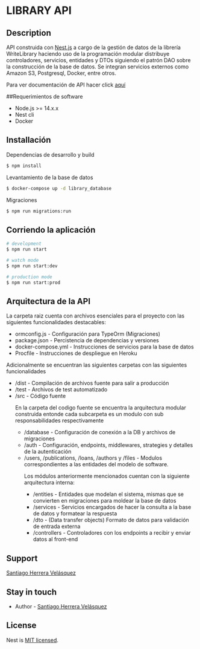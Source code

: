 <h1>LIBRARY API</h1>

## Description

API construida con [Nest.js](https://github.com/nestjs/nest) a cargo de la gestión de datos de la librería WriteLibrary
haciendo uso de la programación modular distribuye controladores, servicios, entidades y DTOs siguiendo el patrón DAO sobre la 
construcción de la base de datos. Se integran servicios externos como Amazon S3, Postgresql, Docker, entre otros.

Para ver documentación de API hacer click [aquí](https://damp-reef-29694.herokuapp.com/docs)

##Requerimientos de software

<ul>
    <li>Node.js >= 14.x.x</li>
    <li>Nest cli</li>
    <li>Docker</li>
</ul>

## Installación

Dependencias de desarrollo y build
```bash
$ npm install
```

Levantamiento de la base de datos
```bash
$ docker-compose up -d library_database
```

Migraciones
```bash
$ npm run migrations:run
```

## Corriendo la aplicación

```bash
# development
$ npm run start

# watch mode
$ npm run start:dev

# production mode
$ npm run start:prod
```

## Arquitectura de la API

La carpeta raiz cuenta con archivos  esenciales para el proyecto con las siguientes funcionalidades destacables:
<ul>
<li>ormconfig.js - Configuración para TypeOrm (Migraciones)</li>
<li>package.json - Percistencia de dependencias y versiones</li>
<li>docker-compose.yml - Instrucciones de servicios para la base de datos</li>
<li>Procfile -  Instrucciones de despliegue en Heroku</li>
</ul>

Adicionalmente se encuentran las siguientes carpetas con las siguientes funcionalidades
<ul>
<li>/dist - Compilación de archivos fuente para salir a producción</li>
<li>/test - Archivos de test automatizado</li>
<li>/src - Código fuente</li>

En la carpeta del codigo fuente se encuentra la arquitectura modular construida entonde cada subcarpeta es un modulo con sub
responsabilidades respectivamente
<ul>
<li>/database - Configuración de conexión a la DB y archivos de migraciones</li>
<li>/auth - Configuración, endpoints, middlewares, strategies y detalles de la autenticación</li>
<li>/users, /publications, /loans, /authors y /files - Modulos correspondientes a las entidades del modelo de software.</li>

Los módulos anteriormente mencionados cuentan con la siguiente arquitectura interna:
<ul>
<li>/entities - Entidades que modelan el sistema, mismas que se convierten en migraciones para moldear la base de datos</li>
<li>/services - Servicios encargados de hacer la consulta a la base de datos y formatear la respuesta</li>
<li>/dto - (Data transfer objects) Formato de datos para validación de entrada externa</li>
<li>/controllers -  Controladores con los endpoints a recibir y enviar datos al front-end</li>
</ul>
</ul>
</ul>


## Support

[Santiago Herrera Velásquez](https://github.com/santiagoHV)

## Stay in touch

- Author - [Santiago Herrera Velásquez](https://github.com/santiagoHV)

## License

Nest is [MIT licensed](LICENSE).
